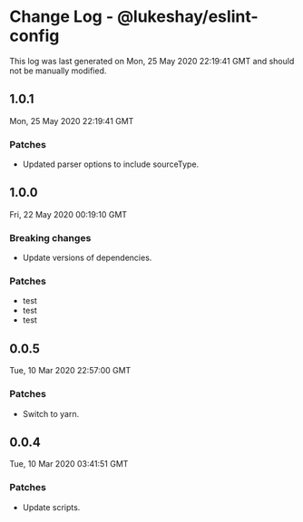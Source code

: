 # Change Log - @lukeshay/eslint-config

This log was last generated on Mon, 25 May 2020 22:19:41 GMT and should not be manually modified.

## 1.0.1
Mon, 25 May 2020 22:19:41 GMT

### Patches

- Updated parser options to include sourceType.

## 1.0.0
Fri, 22 May 2020 00:19:10 GMT

### Breaking changes

- Update versions of dependencies.

### Patches

- test
- test
- test

## 0.0.5
Tue, 10 Mar 2020 22:57:00 GMT

### Patches

- Switch to yarn.

## 0.0.4
Tue, 10 Mar 2020 03:41:51 GMT

### Patches

- Update scripts.

